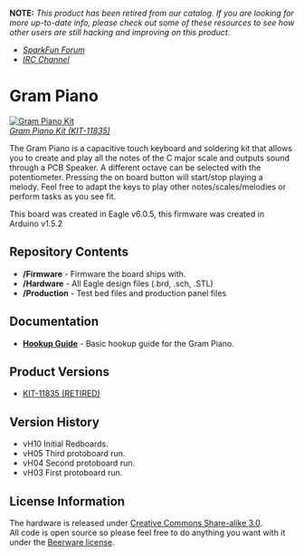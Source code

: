 **NOTE:** *This product has been retired from our catalog. If you are looking for more up-to-date info, please check out some of these resources to see how other users are still hacking and improving on this product.*

* *[SparkFun Forum](https://forum.sparkfun.com/)*
* *[IRC Channel](https://www.sparkfun.com/news/263)*

Gram Piano
========================================

[![Gram Piano Kit](https://cdn.sparkfun.com//assets/parts/8/2/0/0/11835-05.jpg)](https://www.sparkfun.com/products/11835)<br>
[*Gram Piano Kit (KIT-11835)*](https://www.sparkfun.com/products/11835)

The Gram Piano is a capacitive touch keyboard and soldering kit that allows you to 
create and play all the notes of the C major scale and outputs sound through a 
PCB Speaker. A different octave can be selected with the potentiometer. Pressing
the on board button will start/stop playing a melody. Feel free to adapt the keys to
play other notes/scales/melodies or perform tasks as you see fit.

This board was created in Eagle v6.0.5, this firmware was created in Arduino v1.5.2

Repository Contents
-------------------

* **/Firmware** - Firmware the board ships with.
* **/Hardware** - All Eagle design files (.brd, .sch, .STL)
* **/Production** - Test bed files and production panel files

Documentation
--------------
* **[Hookup Guide](https://learn.sparkfun.com/tutorials/gram-piano-assembly-guide)** - Basic hookup guide for the  Gram Piano.

Product Versions
----------------
* [KIT-11835 (RETIRED)](https://www.sparkfun.com/products/11835)

Version History
---------------
* vH10 Initial Redboards.
* vH05 Third protoboard run.
* vH04 Second protoboard run.
* vH03 First protoboard run.

License Information
-------------------
The hardware is released under [Creative Commons Share-alike 3.0](http://creativecommons.org/licenses/by-sa/3.0/).  
All code is open source so please feel free to do anything you want with it under the [Beerware license](http://en.wikipedia.org/wiki/Beerware).


